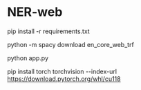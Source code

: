 # NER-web

pip install -r requirements.txt


python -m spacy download en_core_web_trf


python app.py

 
pip install torch torchvision --index-url https://download.pytorch.org/whl/cu118

